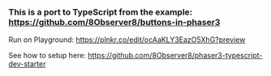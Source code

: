 ### This is a port to TypeScript from the example: https://github.com/8Observer8/buttons-in-phaser3

Run on Playground: https://plnkr.co/edit/ocAaKLY3EazO5XhG?preview

See how to setup here: https://github.com/8Observer8/phaser3-typescript-dev-starter
